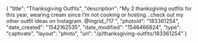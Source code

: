 {
    "title": "Thanksgiving Outfits",
    "description": "My 2 thanksgiving outfits for this year, wearing cream since I’m not cooking or hosting...check out my other outfit ideas on Instagram. @Ingrid_717 ",
    "photoId": "183361254",
    "date_created": "1542162535",
    "date_modified": "1546466824",
    "type": "captivate",
    "layout": "photo",
    "url": "\/p\/thanksgiving-outfits\/183361254"
}